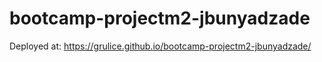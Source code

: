 # bootcamp-projectm2-jbunyadzade
Deployed at: https://grulice.github.io/bootcamp-projectm2-jbunyadzade/
